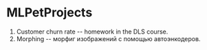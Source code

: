 # MLPetProjects

1. Customer churn rate -- homework in the DLS course.
2. Morphing -- морфиг изображений с помощью автоэнкодеров.
